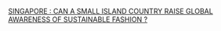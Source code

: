 [SINGAPORE : CAN A SMALL ISLAND COUNTRY RAISE GLOBAL AWARENESS OF SUSTAINABLE FASHION ?](https://qi.tc/qi/115531)